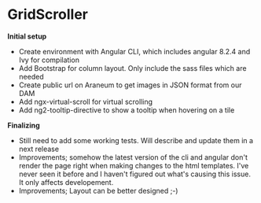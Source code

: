 # GridScroller

**Initial setup**

* Create environment with Angular CLI, which includes angular 8.2.4 and Ivy for compilation
* Add Bootstrap for column layout. Only include the sass files which are needed
* Create public url on Araneum to get images in JSON format from our DAM
* Add ngx-virtual-scroll for virtual scrolling
* Add ng2-tooltip-directive to show a tooltip when hovering on a tile

**Finalizing**
* Still need to add some working tests. Will describe and update them in a next release
* Improvements; somehow the latest version of the cli and angular don't render the page right when making changes to the html templates. I've never seen it before and I haven't figured out what's causing this issue. It only affects developement.
* Improvements; Layout can be better designed ;-)

